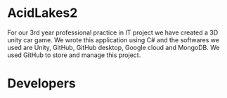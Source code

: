 # AcidLakes2
For our 3rd year professional practice in IT project we have created a 3D unity car game. We wrote this application using C# and the softwares we used are Unity, GitHub, GitHub desktop, Google cloud and MongoDB. We used GitHub to store and manage this project.

# Developers
